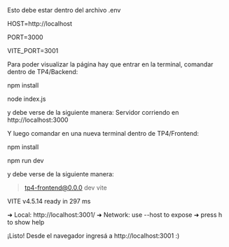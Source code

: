 Esto debe estar dentro del archivo .env

HOST=http://localhost

PORT=3000

VITE_PORT=3001

Para poder visualizar la página hay que entrar en la terminal, comandar dentro de TP4/Backend:

 npm install   
 
 node index.js

y debe verse de la siguiente manera:
Servidor corriendo en http://localhost:3000


Y luego comandar en una nueva terminal dentro de TP4/Frontend:

npm install

npm run dev

y debe verse de la siguiente manera:
> tp4-frontend@0.0.0 dev
> vite


  VITE v4.5.14  ready in 297 ms

  ➜  Local:   http://localhost:3001/
  ➜  Network: use --host to expose
  ➜  press h to show help


  ¡Listo! Desde el navegador ingresá a http://localhost:3001 :)
